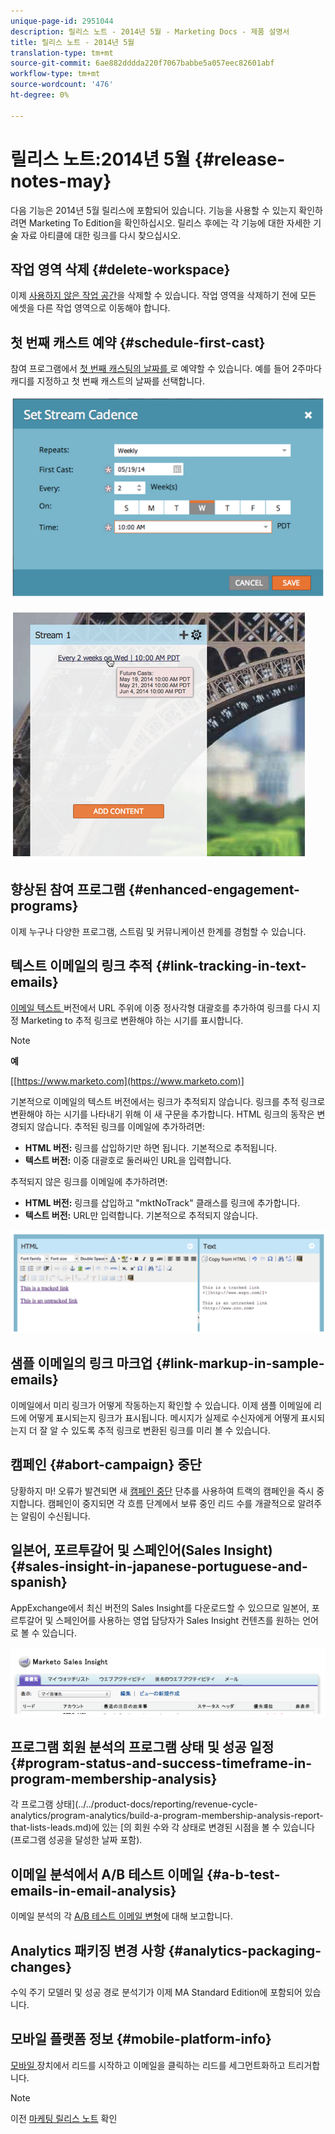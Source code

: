 ```yaml
---
unique-page-id: 2951044
description: 릴리스 노트 - 2014년 5월 - Marketing Docs - 제품 설명서
title: 릴리스 노트 - 2014년 5월
translation-type: tm+mt
source-git-commit: 6ae882dddda220f7067babbe5a057eec82601abf
workflow-type: tm+mt
source-wordcount: '476'
ht-degree: 0%

---
```



# 릴리스 노트:2014년 5월 {#release-notes-may}

다음 기능은 2014년 5월 릴리스에 포함되어 있습니다. 기능을 사용할 수 있는지 확인하려면 Marketing To Edition을 확인하십시오. 릴리스 후에는 각 기능에 대한 자세한 기술 자료 아티클에 대한 링크를 다시 찾으십시오.

## 작업 영역 삭제 {#delete-workspace}

이제 [사용하지 않은 작업 공간](../../product-docs/administration/workspaces-and-person-partitions/delete-a-workspace.md)을 삭제할 수 있습니다. 작업 영역을 삭제하기 전에 모든 에셋을 다른 작업 영역으로 이동해야 합니다.

## 첫 번째 캐스트 예약 {#schedule-first-cast}

참여 프로그램에서 [첫 번째 캐스팅의 날짜를 ](../../product-docs/email-marketing/drip-nurturing/engagement-program-streams/set-stream-cadence.md)로 예약할 수 있습니다. 예를 들어 2주마다 캐디를 지정하고 첫 번째 캐스트의 날짜를 선택합니다.

![](assets/image2014-9-22-11-3a57-3a36.png)

![](assets/image2014-9-22-11-3a57-3a54.png)

## 향상된 참여 프로그램 {#enhanced-engagement-programs}

이제 누구나 다양한 프로그램, 스트림 및 커뮤니케이션 한계를 경험할 수 있습니다.

## 텍스트 이메일의 링크 추적 {#link-tracking-in-text-emails}

[이메일 텍스트 ](../../product-docs/email-marketing/general/functions-in-the-editor/add-tracked-links-to-a-text-email.md) 버전에서 URL 주위에 이중 정사각형 대괄호를 추가하여 링크를 다시 지정 Marketing to 추적 링크로 변환해야 하는 시기를 표시합니다.

>[!NOTE]
>
>**예**
>
>[[https://www.marketo.com](https://www.marketo.com)]

기본적으로 이메일의 텍스트 버전에서는 링크가 추적되지 않습니다. 링크를 추적 링크로 변환해야 하는 시기를 나타내기 위해 이 새 구문을 추가합니다. HTML 링크의 동작은 변경되지 않습니다.  추적된 링크를 이메일에 추가하려면:

* **HTML 버전:** 링크를 삽입하기만 하면 됩니다. 기본적으로 추적됩니다.
* **텍스트 버전:** 이중 대괄호로 둘러싸인 URL을 입력합니다.

추적되지 않은 링크를 이메일에 추가하려면:

* **HTML 버전:** 링크를 삽입하고 &quot;mktNoTrack&quot; 클래스를 링크에 추가합니다.
* **텍스트 버전:** URL만 입력합니다. 기본적으로 추적되지 않습니다.

![](assets/image2014-9-22-12-3a1-3a34.png)

## 샘플 이메일의 링크 마크업 {#link-markup-in-sample-emails}

이메일에서 미리 링크가 어떻게 작동하는지 확인할 수 있습니다. 이제 샘플 이메일에 리드에 어떻게 표시되는지 링크가 표시됩니다. 메시지가 실제로 수신자에게 어떻게 표시되는지 더 잘 알 수 있도록 추적 링크로 변환된 링크를 미리 볼 수 있습니다.

## 캠페인 {#abort-campaign} 중단

당황하지 마! 오류가 발견되면 새 [캠페인 중단](../../product-docs/core-marketo-concepts/smart-campaigns/using-smart-campaigns/abort-a-smart-campaign.md) 단추를 사용하여 트랙의 캠페인을 즉시 중지합니다. 캠페인이 중지되면 각 흐름 단계에서 보류 중인 리드 수를 개괄적으로 알려주는 알림이 수신됩니다.

## 일본어, 포르투갈어 및 스페인어(Sales Insight) {#sales-insight-in-japanese-portuguese-and-spanish}

AppExchange에서 최신 버전의 Sales Insight를 다운로드할 수 있으므로 일본어, 포르투갈어 및 스페인어를 사용하는 영업 담당자가 Sales Insight 컨텐츠를 원하는 언어로 볼 수 있습니다.

![](assets/image2014-9-22-12-3a2-3a12.png)

## 프로그램 회원 분석의 프로그램 상태 및 성공 일정 {#program-status-and-success-timeframe-in-program-membership-analysis}

각 프로그램 상태](../../product-docs/reporting/revenue-cycle-analytics/program-analytics/build-a-program-membership-analysis-report-that-lists-leads.md)에 있는 [의 회원 수와 각 상태로 변경된 시점을 볼 수 있습니다(프로그램 성공을 달성한 날짜 포함).

## 이메일 분석에서 A/B 테스트 이메일 {#a-b-test-emails-in-email-analysis}

이메일 분석의 각 [A/B 테스트 이메일 변형](../../product-docs/reporting/revenue-cycle-analytics/email-analysis/build-an-email-analysis-report-that-shows-program-information.md)에 대해 보고합니다.

## Analytics 패키징 변경 사항 {#analytics-packaging-changes}

수익 주기 모델러 및 성공 경로 분석기가 이제 MA Standard Edition에 포함되어 있습니다.

## 모바일 플랫폼 정보 {#mobile-platform-info}

[모바일 ](../../product-docs/reporting/basic-reporting/report-activity/build-a-people-performance-report-with-mobile-platform-columns.md) 장치에서 리드를 시작하고 이메일을 클릭하는 리드를 세그먼트화하고 트리거합니다.

>[!NOTE]
>
>이전 [마케팅 릴리스 노트](https://docs.marketo.com/display/docs/release+notes) 확인

